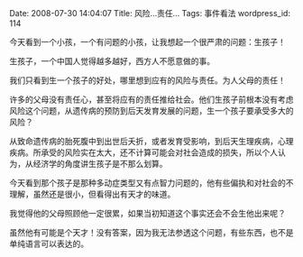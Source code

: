 Date: 2008-07-30 14:04:07
Title: 风险…责任…
Tags: 事件看法
wordpress_id: 114

今天看到一个小孩，一个有问题的小孩，让我想起一个很严肃的问题：生孩子！

生孩子，一个中国人觉得越多越好，西方人不愿意做的事。

我们只看到生一个孩子的好处，哪里想到应有的风险与责任。为人父母的责任！

许多的父母没有责任心，甚至将应有的责任推给社会。他们生孩子前根本没有考虑风险这个问题，从遗传病的预防到后天发育发展的问题，生一个孩子要承受多大的风险？

从致命遗传病的胎死腹中到出世后夭折，或者发育受影响，到后天生理疾病，心理疾病。所承受的风险实在太大，还不计算可能会对社会造成的损失，所以个人认为，从经济学的角度讲生孩子是不那么划算。

今天看到那个孩子是那种多动症类型又有点智力问题的，他有些偏执和对社会的不理解，虽然还是很小，但看得出有天才的味道。

我觉得他的父母照顾他一定很累，如果当初知道这个事实还会不会生他出来呢？

虽然他有可能是个天才！没有答案，因为我无法参透这个问题，有些东西，也不是单纯语言可以表达的。

